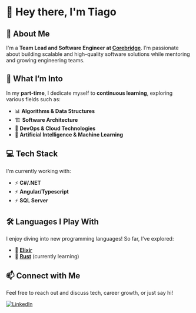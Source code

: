 # 👋 Hey there, I'm Tiago

## 🚀 About Me  
I'm a **Team Lead and Software Engineer at [Corebridge](https://www.corebridge.net/)**. I’m passionate about building scalable and high-quality software solutions while mentoring and growing engineering teams.  

## 🎯 What I’m Into  
In my **part-time**, I dedicate myself to **continuous learning**, exploring various fields such as:  

- 📊 **Algorithms & Data Structures**
- 🏗️ **Software Architecture**  
- 🚀 **DevOps & Cloud Technologies**  
- 🤖 **Artificial Intelligence & Machine Learning**

## 💻 Tech Stack  
I'm currently working with:  

- ⚡ **C#/.NET**  
- ⚡ **Angular/Typescript**
- ⚡ **SQL Server** 

## 🛠️ Languages I Play With  
I enjoy diving into new programming languages! So far, I’ve explored:  

- 💜 **[Elixir](https://elixir-lang.org/)**  
- 🦀 **[Rust](https://www.rust-lang.org/)** (currently learning)  

## 📫 Connect with Me  
Feel free to reach out and discuss tech, career growth, or just say hi!  

[![LinkedIn](https://img.shields.io/badge/LinkedIn-0A66C2?style=for-the-badge&logo=linkedin&logoColor=white)](https://www.linkedin.com/in/tiago-avila/)  


<!--
**tiagoavila/tiagoavila** is a ✨ _special_ ✨ repository because its `README.md` (this file) appears on your GitHub profile.

Here are some ideas to get you started:

- 🔭 I’m currently working on ...
- 🌱 I’m currently learning ...
- 👯 I’m looking to collaborate on ...
- 🤔 I’m looking for help with ...
- 💬 Ask me about ...
- 📫 How to reach me: ...
- 😄 Pronouns: ...
- ⚡ Fun fact: ...
-->
